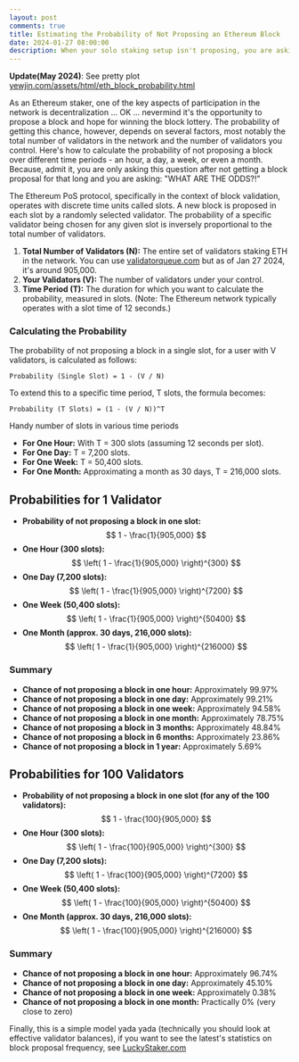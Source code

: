 ```yaml
---
layout: post
comments: true
title: Estimating the Probability of Not Proposing an Ethereum Block
date: 2024-01-27 08:00:00
description: When your solo staking setup isn't proposing, you are asking "WHAT ARE THE ODDS?!"
---
```

**Update(May 2024)**: See pretty plot [yewjin.com/assets/html/eth_block_probability.html](https://www.yewjin.com/assets/html/eth_block_probability.html)

As an Ethereum staker, one of the key aspects of participation in the network is decentralization ... OK ... nevermind it's the opportunity to propose a block and hope for winning the block lottery. The probability of getting this chance, however, depends on several factors, most notably the total number of validators in the network and the number of validators you control. Here's how to calculate the probability of not proposing a block over different time periods - an hour, a day, a week, or even a month. Because, admit it, you are only asking this question after not getting a block proposal for that long and you are asking: "WHAT ARE THE ODDS?!"

The Ethereum PoS protocol, specifically in the context of block validation, operates with discrete time units called slots. A new block is proposed in each slot by a randomly selected validator. The probability of a specific validator being chosen for any given slot is inversely proportional to the total number of validators.

1. **Total Number of Validators (N):** The entire set of validators staking ETH in the network. You can use [validatorqueue.com](https://www.validatorqueue.com/) but as of Jan 27 2024, it's around 905,000.
2. **Your Validators (V):** The number of validators under your control.
3. **Time Period (T):** The duration for which you want to calculate the probability, measured in slots. (Note: The Ethereum network typically operates with a slot time of 12 seconds.)

### Calculating the Probability

The probability of not proposing a block in a single slot, for a user with V validators, is calculated as follows:

```
Probability (Single Slot) = 1 - (V / N)
```

To extend this to a specific time period, T slots, the formula becomes:

```
Probability (T Slots) = (1 - (V / N))^T
```

Handy number of slots in various time periods

- **For One Hour:** With T = 300 slots (assuming 12 seconds per slot).
- **For One Day:** T = 7,200 slots.
- **For One Week:** T = 50,400 slots.
- **For One Month:** Approximating a month as 30 days, T = 216,000 slots.

## Probabilities for 1 Validator

- **Probability of not proposing a block in one slot:** $$ 1 - \frac{1}{905,000} $$
- **One Hour (300 slots):** $$ \left( 1 - \frac{1}{905,000} \right)^{300} $$
- **One Day (7,200 slots):** $$ \left( 1 - \frac{1}{905,000} \right)^{7200} $$
- **One Week (50,400 slots):** $$ \left( 1 - \frac{1}{905,000} \right)^{50400} $$
- **One Month (approx. 30 days, 216,000 slots):** $$ \left( 1 - \frac{1}{905,000} \right)^{216000} $$

### Summary
- **Chance of not proposing a block in one hour:** Approximately 99.97%
- **Chance of not proposing a block in one day:** Approximately 99.21%
- **Chance of not proposing a block in one week:** Approximately 94.58%
- **Chance of not proposing a block in one month:** Approximately 78.75%
- **Chance of not proposing a block in 3 months:** Approximately 48.84%
- **Chance of not proposing a block in 6 months:** Approximately 23.86%
- **Chance of not proposing a block in 1 year:** Approximately 5.69%

## Probabilities for 100 Validators

- **Probability of not proposing a block in one slot (for any of the 100 validators):** $$ 1 - \frac{100}{905,000} $$
- **One Hour (300 slots):** $$ \left( 1 - \frac{100}{905,000} \right)^{300} $$
- **One Day (7,200 slots):** $$ \left( 1 - \frac{100}{905,000} \right)^{7200} $$
- **One Week (50,400 slots):** $$ \left( 1 - \frac{100}{905,000} \right)^{50400} $$
- **One Month (approx. 30 days, 216,000 slots):** $$ \left( 1 - \frac{100}{905,000} \right)^{216000} $$

### Summary
- **Chance of not proposing a block in one hour:** Approximately 96.74%
- **Chance of not proposing a block in one day:** Approximately 45.10%
- **Chance of not proposing a block in one week:** Approximately 0.38%
- **Chance of not proposing a block in one month:** Practically 0% (very close to zero)

Finally, this is a simple model yada yada (technically you should look at effective validator balances), if you want to see the latest's statistics on block proposal frequency, see [LuckyStaker.com](https://luckystaker.com/home/)
